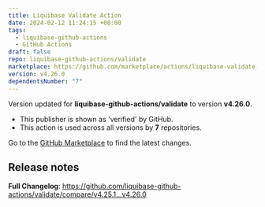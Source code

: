 ```yaml
---
title: Liquibase Validate Action
date: 2024-02-12 11:24:15 +00:00
tags:
  - liquibase-github-actions
  - GitHub Actions
draft: false
repo: liquibase-github-actions/validate
marketplace: https://github.com/marketplace/actions/liquibase-validate-action
version: v4.26.0
dependentsNumber: "7"
---
```



Version updated for **liquibase-github-actions/validate** to version **v4.26.0**.
- This publisher is shown as 'verified' by GitHub.
- This action is used across all versions by **7** repositories.

Go to the [GitHub Marketplace](https://github.com/marketplace/actions/liquibase-validate-action) to find the latest changes.

## Release notes

**Full Changelog**: https://github.com/liquibase-github-actions/validate/compare/v4.25.1...v4.26.0
